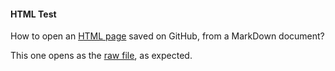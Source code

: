#### HTML Test

How to open an [HTML page](https://github.com/zgfg/Etc/Test/blob/main/test.html) saved on GitHub, from a MarkDown document?

This one opens as the [raw file](https://github.com/zgfg/Etc/Test/raw/main/test.html), as expected.
